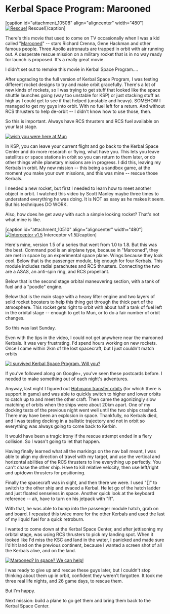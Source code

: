 # Kerbal Space Program: Marooned

[caption id="attachment\_10508" align="aligncenter" width="480"][![](http://westkarana.com/wp-content/uploads/2012/12/KSP-2012-12-12-22-48-07-28-480x342.jpg "Rescue!")](http://westkarana.com/wp-content/uploads/2012/12/KSP-2012-12-12-22-48-07-28.jpg) Rescue![/caption]

There's this movie that used to come on TV occasionally when I was a kid called "[Marooned](http://en.wikipedia.org/wiki/Marooned_(film))" -- stars Richard Crenna, Gene Hackman and other famous people. Three Apollo astronauts are trapped in orbit with air running out. A desperate rescue mission on a military rocket that is in no way ready for launch is proposed. It's a really great movie.

I didn't set out to remake this movie in Kerbal Space Program....

After upgrading to the full version of Kerbal Space Program, I was testing different rocket designs to try and make orbit gracefully. There's a lot of new kinds of rockets, so I was trying to get stuff that looked like the space shuttle launches going (way too unstable for KSP) or just stacking stuff as high as I could get to see if that helped (unstable and heavy). SOMEHOW I managed to get my guys into orbit. With no fuel left for a return. And without RCS thrusters to help de-orbit -- I didn't know how to use those, then.

So this is important. Always have RCS thrusters and RCS fuel available on your last stage.

[![](http://westkarana.com/wp-content/uploads/2012/12/ksppostcard-480x360.png "wish you were here at Mun")](http://westkarana.com/wp-content/uploads/2012/12/ksppostcard.png)

In KSP, you can leave your current flight and go back to the Kerbal Space Center and do more research or flying, what have you. This lets you leave satellites or space stations in orbit so you can return to them later, or do other things while planetary missions are in progress. I did this, leaving my Kerbals in orbit. My new mission -- this being a sandbox game, at the moment you make your own missions, and this was mine -- rescue those Kerbals.

I needed a new rocket, but first I needed to learn how to meet another object in orbit. I watched this video by Scott Manley maybe three times to understand everything he was doing. It is NOT as easy as he makes it seem. But his techniques DO WORK.



Also, how does he get away with such a simple looking rocket? That's not what mine is like.

[caption id="attachment\_10510" align="aligncenter" width="480"][![](http://westkarana.com/wp-content/uploads/2012/12/KSP-2012-12-13-00-00-23-25-480x358.jpg "Interceptor v1.5")](http://westkarana.com/wp-content/uploads/2012/12/KSP-2012-12-13-00-00-23-25.jpg) Interceptor v1.5[/caption]

Here's mine, version 1.5 of a series that went from 1.0 to 1.8. But this was the best. Command pod is an airplane type, because in "Marooned", they are met in space by an experimental space plane. Wings because they look cool. Below that is the passenger module, big enough for four Kerbals. This module includes radial parachutes and RCS thrusters. Connecting the two are a ASAS, an anti-spin ring, and RCS propellant.

Below that is the second stage orbital maneuvering section, with a tank of fuel and a "poodle" engine. 

Below that is the main stage with a heavy lifter engine and two layers of solid rocket boosters to help this thing get through the thick part of the atmosphere. This rocket gets right to orbit with about half a tank of fuel left in the orbital stage -- enough to get to Mun, or to do a fair number of orbit changes.

So this was last Sunday.

Even with the tips in the video, I could not get anywhere near the marooned Kerbals. It was very frustrating. I'd spend hours working on new rockets. Once I came within 2km of the lost spacecraft, but I just couldn't match orbits

[![](http://westkarana.com/wp-content/uploads/2012/12/kspsurvive.png " I survived Kerbal Space Program. Will you?")](http://westkarana.com/wp-content/uploads/2012/12/kspsurvive.png)

If you've followed along on Google+, you've seen these postcards before. I needed to make something out of each night's adventures.

Anyway, last night I figured out [Hohmann transfer orbits](http://en.wikipedia.org/wiki/Hohmann_transfer_orbit) (for which there is support in game) and was able to quickly switch to higher and lower orbits to catch up to and meet the other craft. Then came the agonizingly slow matching of orbits when the ships were about 20km apart. One of my docking tests of the previous night went well until the two ships crashed. There may have been an explosion in space. Thankfully, no Kerbals died, and I was testing docking in a ballistic trajectory and not in orbit so everything was always going to come back to Kerbin.

It would have been a tragic irony if the rescue attempt ended in a fiery collision. So I wasn't going to let that happen.

Having finally learned what all the markings on the nav ball meant, I was able to align my direction of travel with my target, and use the vertical and horizontal abilities of the RCS thrusters to line everything up perfectly. You can't chase the other ship. Have to kill relative velocity, then use left/right and up/down thrusters for positioning.

Finally the spacecraft was in sight, and then there we were. I used "[]" to switch to the other ship and evaced a Kerbal. He let go of the hatch ladder and just floated senseless in space. Another quick look at the keyboard reference -- ah, have to turn on his jetpack with "R".

With that, he was able to bump into the passenger module hatch, grab on and board. I repeated this twice more for the other Kerbals and used the last of my liquid fuel for a quick retroburn.

I wanted to come down at the Kerbal Space Center, and after jettisoning my orbital stage, was using RCS thrusters to pick my landing spot. When it looked like I'd miss the KSC and land in the water, I panicked and made sure I'd hit land on the previous continent, because I wanted a screen shot of all the Kerbals alive, and on the land.

[![](http://westkarana.com/wp-content/uploads/2012/12/KSP-2012-12-12-23-31-24-56-480x300.jpg "Marooned? In space? We can help!")](http://westkarana.com/wp-content/uploads/2012/12/KSP-2012-12-12-23-31-24-56.jpg)

I was ready to give up and rescue these guys later, but I couldn't stop thinking about them up in orbit, confident they weren't forgotten. It took me three real life nights, and 26 game days, to rescue them.

But I'm happy.

Next mission: build a plane to go get them and bring them back to the Kerbal Space Center.

